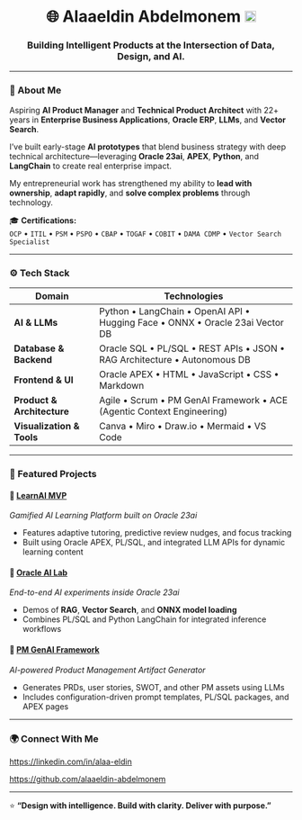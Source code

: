 <!-- GitHub Profile: Alaaeldin Abdelmonem -->

<h1 align="center">🌐 Alaaeldin Abdelmonem <img src="https://img.shields.io/badge/Verified-✓-brightgreen" height="20"/></h1>
<h3 align="center">Building Intelligent Products at the Intersection of Data, Design, and AI.</h3>

---

### 🧠 About Me

Aspiring **AI Product Manager** and **Technical Product Architect** with 22+ years in **Enterprise Business Applications**, **Oracle ERP**, **LLMs**, and **Vector Search**.  

I’ve built early-stage **AI prototypes** that blend business strategy with deep technical architecture—leveraging **Oracle 23ai**, **APEX**, **Python**, and **LangChain** to create real enterprise impact.  

My entrepreneurial work has strengthened my ability to **lead with ownership**, **adapt rapidly**, and **solve complex problems** through technology.  

🎓 **Certifications:**  
`OCP` • `ITIL` • `PSM` • `PSPO` • `CBAP` • `TOGAF` • `COBIT` • `DAMA CDMP` • `Vector Search Specialist`

---

### ⚙️ Tech Stack

| Domain                     | Technologies                                                                  |
| -------------------------- | ----------------------------------------------------------------------------- |
| **AI & LLMs**              | Python • LangChain • OpenAI API • Hugging Face • ONNX • Oracle 23ai Vector DB |
| **Database & Backend**     | Oracle SQL • PL/SQL • REST APIs • JSON • RAG Architecture • Autonomous DB     |
| **Frontend & UI**          | Oracle APEX • HTML • JavaScript • CSS • Markdown                              |
| **Product & Architecture** | Agile • Scrum • PM GenAI Framework • ACE (Agentic Context Engineering)        |
| **Visualization & Tools**  | Canva • Miro • Draw.io • Mermaid • VS Code                                    |

---

### 🚀 Featured Projects

#### 🧩 [LearnAI MVP](https://github.com/alaaeldin-abdelmonem/learnai-mvp)

*Gamified AI Learning Platform built on Oracle 23ai*  

- Features adaptive tutoring, predictive review nudges, and focus tracking  
- Built using Oracle APEX, PL/SQL, and integrated LLM APIs for dynamic learning content  

#### 🧠 [Oracle AI Lab](https://github.com/alaaeldin-abdelmonem/oracle-ai-lab)

*End-to-end AI experiments inside Oracle 23ai*  

- Demos of **RAG**, **Vector Search**, and **ONNX model loading**  
- Combines PL/SQL and Python LangChain for integrated inference workflows  

#### 📘 [PM GenAI Framework](https://github.com/alaaeldin-abdelmonem/pm-genai-framework)

*AI-powered Product Management Artifact Generator*  

- Generates PRDs, user stories, SWOT, and other PM assets using LLMs  
- Includes configuration-driven prompt templates, PL/SQL packages, and APEX pages  

---
 

### 🌍 Connect With Me

  https://linkedin.com/in/alaa-eldin

  https://github.com/alaaeldin-abdelmonem  

---

⭐ **“Design with intelligence. Build with clarity. Deliver with purpose.”**
